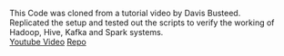 This Code was cloned from a tutorial video by Davis Busteed.\
Replicated the setup and tested out the scripts to verify the working of Hadoop, Hive, Kafka and Spark systems. \
[Youtube Video](https://www.youtube.com/watch?v=9D7-BZnPiTY)
[Repo](https://github.com/dbusteed/kafka-spark-streaming-example.git)
